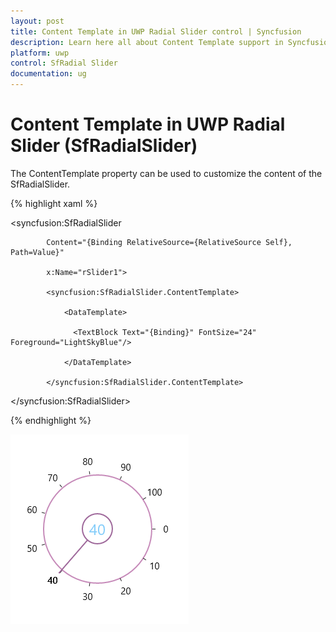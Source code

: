 ```yaml
---
layout: post
title: Content Template in UWP Radial Slider control | Syncfusion
description: Learn here all about Content Template support in Syncfusion UWP Radial Slider (SfRadialSlider) control and more.
platform: uwp
control: SfRadial Slider 
documentation: ug
---
```


# Content Template in UWP Radial Slider (SfRadialSlider)

The ContentTemplate  property can be used to customize the content of the SfRadialSlider. 

{% highlight xaml %}

  <syncfusion:SfRadialSlider

            Content="{Binding RelativeSource={RelativeSource Self}, Path=Value}"

            x:Name="rSlider1">

            <syncfusion:SfRadialSlider.ContentTemplate>

                <DataTemplate>

                  <TextBlock Text="{Binding}" FontSize="24" Foreground="LightSkyBlue"/>

                </DataTemplate>

            </syncfusion:SfRadialSlider.ContentTemplate>

  </syncfusion:SfRadialSlider>

{% endhighlight %}

![Concepts--and-Features_img4](Concepts--and-Features_images/Concepts--and-Features_img4.png)
